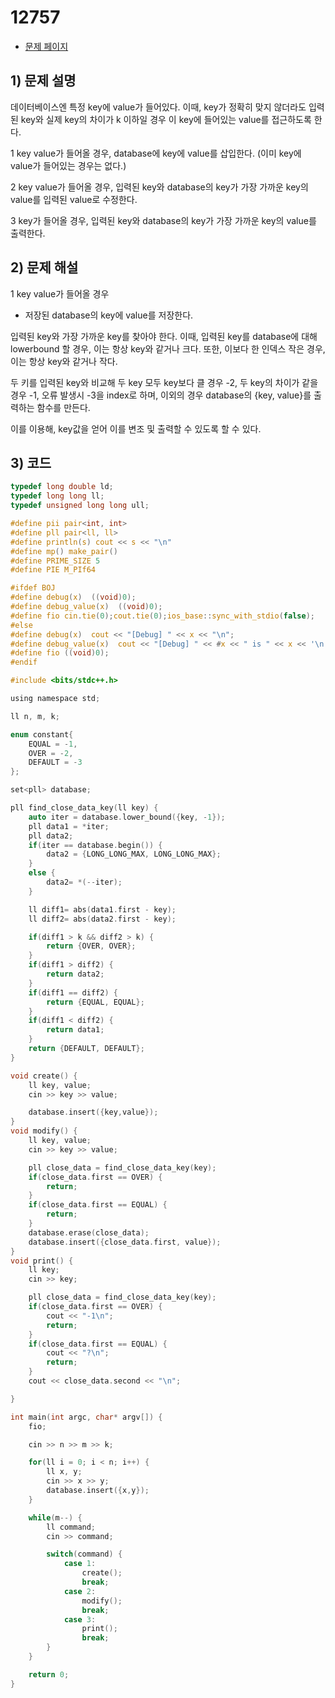 # 12757
- [문제 페이지](https://boj.kr/12757)

## 1) 문제 설명

데이터베이스엔 특정 key에 value가 들어있다. 이때, key가 정확히 맞지 않더라도 입력된 key와 실제 key의 차이가 k 이하일 경우 이 key에 들어있는 value를 접근하도록 한다.

1 key value가 들어올 경우, database에 key에 value를 삽입한다. (이미 key에 value가 들어있는 경우는 없다.)

2 key value가 들어올 경우, 입력된 key와 database의 key가 가장 가까운 key의 value를 입력된 value로 수정한다.

3 key가 들어올 경우, 입력된 key와 database의 key가 가장 가까운 key의 value를 출력한다.

## 2) 문제 해설
1 key value가 들어올 경우
- 저장된 database의 key에 value를 저장한다.

입력된 key와 가장 가까운 key를 찾아야 한다. 이때, 입력된 key를 database에 대해 lowerbound 할 경우, 이는 항상 key와 같거나 크다. 또한, 이보다 한 인덱스 작은 경우, 이는 항상 key와 같거나 작다.

두 키를 입력된 key와 비교해 두 key 모두 key보다 클 경우 -2, 두 key의 차이가 같을 경우 -1, 오류 발생시 -3을 index로 하며, 이외의 경우 database의 {key, value}를 출력하는 함수를 만든다. 

이를 이용해, key값을 얻어 이를 변조 및 출력할 수 있도록 할 수 있다.

## 3) 코드
```c
typedef long double ld;
typedef long long ll;
typedef unsigned long long ull;

#define pii pair<int, int>
#define pll pair<ll, ll>
#define println(s) cout << s << "\n"
#define mp() make_pair()
#define PRIME_SIZE 5
#define PIE M_PIf64

#ifdef BOJ
#define debug(x)  ((void)0);
#define debug_value(x)  ((void)0);
#define fio cin.tie(0);cout.tie(0);ios_base::sync_with_stdio(false);
#else
#define debug(x)  cout << "[Debug] " << x << "\n";
#define debug_value(x)  cout << "[Debug] " << #x << " is " << x << '\n';
#define fio ((void)0);
#endif

#include <bits/stdc++.h>

using namespace std;

ll n, m, k;

enum constant{
    EQUAL = -1,
    OVER = -2,
    DEFAULT = -3
};

set<pll> database;

pll find_close_data_key(ll key) {
    auto iter = database.lower_bound({key, -1});
    pll data1 = *iter;
    pll data2;
    if(iter == database.begin()) {
        data2 = {LONG_LONG_MAX, LONG_LONG_MAX};
    }
    else {
        data2= *(--iter);
    }

    ll diff1= abs(data1.first - key);
    ll diff2= abs(data2.first - key);

    if(diff1 > k && diff2 > k) {
        return {OVER, OVER};
    }
    if(diff1 > diff2) {
        return data2;
    }
    if(diff1 == diff2) {
        return {EQUAL, EQUAL};
    }
    if(diff1 < diff2) {
        return data1;
    }
    return {DEFAULT, DEFAULT};
}

void create() {
    ll key, value;
    cin >> key >> value;

    database.insert({key,value});
}
void modify() {
    ll key, value;
    cin >> key >> value;

    pll close_data = find_close_data_key(key);
    if(close_data.first == OVER) {
        return;
    }
    if(close_data.first == EQUAL) {
        return;
    }
    database.erase(close_data);
    database.insert({close_data.first, value});
}
void print() {
    ll key;
    cin >> key;

    pll close_data = find_close_data_key(key);
    if(close_data.first == OVER) {
        cout << "-1\n";
        return;
    }
    if(close_data.first == EQUAL) {
        cout << "?\n";
        return;
    }
    cout << close_data.second << "\n";

}

int main(int argc, char* argv[]) {
    fio; 

    cin >> n >> m >> k;

    for(ll i = 0; i < n; i++) {
        ll x, y;
        cin >> x >> y;
        database.insert({x,y});
    }

    while(m--) {
        ll command;
        cin >> command;

        switch(command) {
            case 1: 
                create();
                break;
            case 2:
                modify();
                break;
            case 3:
                print();
                break;
        }
    }

    return 0;
}
```

